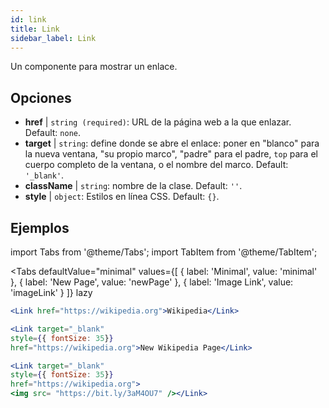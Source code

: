 ```yaml
---
id: link
title: Link
sidebar_label: Link
---
```


Un componente para mostrar un enlace.

## Opciones

* __href__ | `string (required)`: URL de la página web a la que enlazar. Default: `none`.
* __target__ | `string`: define donde se abre el enlace: poner en "blanco" para la nueva ventana, "su propio marco", "padre" para el padre, `top` para el cuerpo completo de la ventana, o el nombre del marco. Default: `'_blank'`.
* __className__ | `string`: nombre de la clase. Default: `''`.
* __style__ | `object`: Estilos en línea CSS. Default: `{}`.


## Ejemplos

import Tabs from '@theme/Tabs';
import TabItem from '@theme/TabItem';

<Tabs
    defaultValue="minimal"
    values={[
        { label: 'Minimal', value: 'minimal' },
        { label: 'New Page', value: 'newPage' },
        { label: 'Image Link', value: 'imageLink' }
    ]}
    lazy
>
<TabItem value="minimal">

```jsx live
<Link href="https://wikipedia.org">Wikipedia</Link>
```

</TabItem>

<TabItem value="newPage">

```jsx live
<Link target="_blank" 
style={{ fontSize: 35}}
href="https://wikipedia.org">New Wikipedia Page</Link>
```
</TabItem>

<TabItem value="imageLink">

```jsx live
<Link target="_blank" 
style={{ fontSize: 35}}
href="https://wikipedia.org">
<img src= "https://bit.ly/3aM4OU7" /></Link>
```

</TabItem>

</Tabs>
